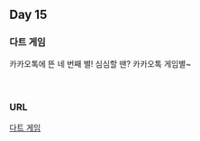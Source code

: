 ## Day 15

### 다트 게임
카카오톡에 뜬 네 번째 별! 심심할 땐? 카카오톡 게임별~<br><br><br>
### URL
[다트 게임](https://programmers.co.kr/learn/courses/30/lessons/17682)<br>